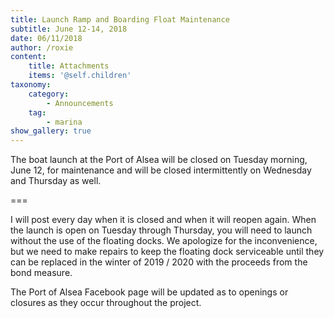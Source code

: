 ```yaml
---
title: Launch Ramp and Boarding Float Maintenance
subtitle: June 12-14, 2018
date: 06/11/2018
author: /roxie
content:
    title: Attachments
    items: '@self.children'
taxonomy:
    category: 
        - Announcements
    tag: 
        - marina
show_gallery: true
---
```


The boat launch at the Port of Alsea will be closed on Tuesday morning, June 12, for maintenance and will be closed intermittently on Wednesday and Thursday as well.

===


I will post every day when it is closed and when it will reopen again. When the launch is open on Tuesday through Thursday, you will need to launch without the use of the floating docks. We apologize for the inconvenience, but we need to make repairs to keep the floating dock serviceable until they can be replaced in the winter of 2019 / 2020 with the proceeds from the bond measure.

The Port of Alsea Facebook page will be updated as to openings or closures as they occur throughout the project.

